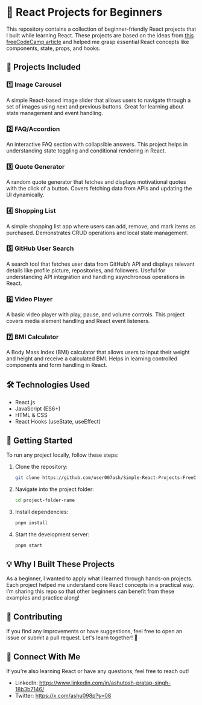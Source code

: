 # 🚀 React Projects for Beginners

This repository contains a collection of beginner-friendly React projects that I built while learning React. These projects are based on the ideas from [this freeCodeCamp article](https://www.freecodecamp.org/news/react-projects-for-beginners-easy-ideas-with-code/) and helped me grasp essential React concepts like components, state, props, and hooks.

## 📌 Projects Included

### 1️⃣ Image Carousel
A simple React-based image slider that allows users to navigate through a set of images using next and previous buttons. Great for learning about state management and event handling.

### 2️⃣ FAQ/Accordion
An interactive FAQ section with collapsible answers. This project helps in understanding state toggling and conditional rendering in React.

### 3️⃣ Quote Generator
A random quote generator that fetches and displays motivational quotes with the click of a button. Covers fetching data from APIs and updating the UI dynamically.

### 4️⃣ Shopping List
A simple shopping list app where users can add, remove, and mark items as purchased. Demonstrates CRUD operations and local state management.

### 5️⃣ GitHub User Search
A search tool that fetches user data from GitHub’s API and displays relevant details like profile picture, repositories, and followers. Useful for understanding API integration and handling asynchronous operations in React.

### 6️⃣ Video Player
A basic video player with play, pause, and volume controls. This project covers media element handling and React event listeners.

### 7️⃣ BMI Calculator
A Body Mass Index (BMI) calculator that allows users to input their weight and height and receive a calculated BMI. Helps in learning controlled components and form handling in React.

## 🛠 Technologies Used

- React.js
- JavaScript (ES6+)
- HTML & CSS
- React Hooks (useState, useEffect)

## 🚀 Getting Started

To run any project locally, follow these steps:

1. Clone the repository:
   ```sh
   git clone https://github.com/user007ash/Simple-React-Projects-FreeCodeCamp.git
   ```
2. Navigate into the project folder:
   ```sh
   cd project-folder-name
   ```
3. Install dependencies:
   ```sh
   pnpm install
   ```
4. Start the development server:
   ```sh
   pnpm start
   ```

## 💡 Why I Built These Projects

As a beginner, I wanted to apply what I learned through hands-on projects. Each project helped me understand core React concepts in a practical way. I’m sharing this repo so that other beginners can benefit from these examples and practice along!

## 🎯 Contributing

If you find any improvements or have suggestions, feel free to open an issue or submit a pull request. Let's learn together! 🚀

## 📩 Connect With Me

If you're also learning React or have any questions, feel free to reach out!

- LinkedIn: https://www.linkedin.com/in/ashutosh-pratap-singh-18b3b7146/
- Twitter: https://x.com/ashu098p?s=08 

